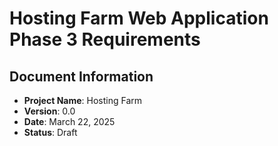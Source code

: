 # Hosting Farm Web Application Phase 3 Requirements

## Document Information
- **Project Name**: Hosting Farm
- **Version**: 0.0
- **Date**: March 22, 2025
- **Status**: Draft

